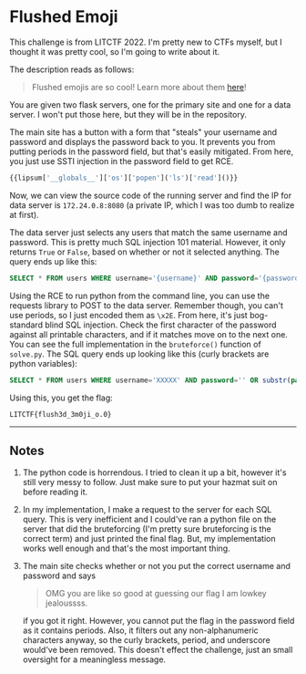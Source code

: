 # Flushed Emoji

This challenge is from LITCTF 2022. I'm pretty new to CTFs myself, but I thought it was pretty cool, so I'm going to write about it.

The description reads as follows:
> Flushed emojis are so cool! Learn more about them [here](http://litctf.live:31781/)!

You are given two flask servers, one for the primary site and one for a data server. I won't put those here, but they will be in the repository.

The main site has a button with a form that "steals" your username and password and displays the password back to you. It prevents you from putting periods in the password field, but that's easily mitigated. From here, you just use SSTI injection in the password field to get RCE.

```python
{{lipsum['__globals__']['os']['popen']('ls')['read']()}}
```

Now, we can view the source code of the running server and find the IP for data server is `172.24.0.8:8080` (a private IP, which I was too dumb to realize at first).

The data server just selects any users that match the same username and password. This is pretty much SQL injection 101 material. However, it only returns `True` or `False`, based on whether or not it selected anything. The query ends up like this:

```SQL
SELECT * FROM users WHERE username='{username}' AND password='{password}'
```

Using the RCE to run python from the command line, you can use the requests library to POST to the data server. Remember though, you can't use periods, so I just encoded them as `\x2E`. From here, it's just bog-standard blind SQL injection. Check the first character of the password against all printable characters, and if it matches move on to the next one. You can see the full implementation in the `bruteforce()` function of `solve.py`. The SQL query ends up looking like this (curly brackets are python variables):

```SQL
SELECT * FROM users WHERE username='XXXXX' AND password='' OR substr(password, {str(index)}, 1)='{char}'/*'
```

Using this, you get the flag:

```
LITCTF{flush3d_3m0ji_o.0}
```

---------------------------------------

## Notes

1. The python code is horrendous. I tried to clean it up a bit, however it's still very messy to follow. Just make sure to put your hazmat suit on before reading it.
2. In my implementation, I make a request to the server for each SQL query. This is very inefficient and I could've ran a python file on the server that did the bruteforcing (I'm pretty sure bruteforcing is the correct term) and just printed the final flag. But, my implementation works well enough and that's the most important thing.
3. The main site checks whether or not you put the correct username and password and says

    > OMG you are like so good at guessing our flag I am lowkey jealoussss.
    
    if you got it right. However, you cannot put the flag in the password field as it contains periods. Also, it filters out any non-alphanumeric characters anyway, so the curly brackets, period, and underscore would've been removed. This doesn't effect the challenge, just an small oversight for a meaningless message.
